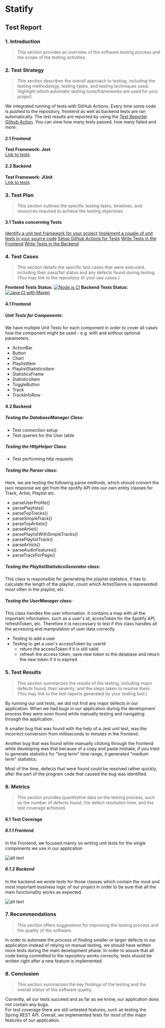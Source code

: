 # Statify
## Test Report

### 1. Introduction
> This section provides an overview of the software testing process and the scope of the testing activities.
> 
### 2. Test Strategy
> This section describes the overall approach to testing, including the testing methodology, testing types, and testing techniques used. Highlight which automatic testing tools/frameworks are used for your project.

We integrated running of tests with GitHub Actions. Every time some code is pushed to the repository, frontend as well as backend tests are ran automatically. The test results are reported by using the [Test Reporter Github Action](https://github.com/marketplace/actions/test-reporter). You can view how many tests passed, how many failed and more.  

#### 2.1 Frontend
**Test Framework: Jest**  
[Link to tests](https://github.com/SE-TINF22B6/Statify/blob/develop/web_app/src/App.test.js)

#### 2.2 Backend
**Test Framework: JUnit**  
[Link to tests](https://github.com/SE-TINF22B6/Statify/tree/develop/backend_service/src/test/java/fm/statify/backend_service)

### 3. Test Plan
> This section outlines the specific testing tasks, timelines, and resources required to achieve the testing objectives.

#### 3.1 Tasks concerning Tests
[Identify a unit test framework for your project](https://github.com/SE-TINF22B6/Statify/issues/35)
[Implement a couple of unit tests in your source code](https://github.com/SE-TINF22B6/Statify/issues/36)
[Setup Github Actions for Tests](https://github.com/SE-TINF22B6/Statify/issues/88)
[Write Tests in the Frontend](https://github.com/SE-TINF22B6/Statify/issues/70)
[Write Tests in the Backend](https://github.com/SE-TINF22B6/Statify/issues/99)


### 4. Test Cases
> This section details the specific test cases that were executed, including their pass/fail status and any defects found during testing. (You may link to the repository of your use cases.)   

**Frontend Tests Status:** [![Node.js CI](https://github.com/SE-TINF22B6/Statify/actions/workflows/node.js.yml/badge.svg?branch=develop)](https://github.com/SE-TINF22B6/Statify/actions/workflows/node.js.yml)
**Backend Tests Status:** [![Java CI with Maven](https://github.com/SE-TINF22B6/Statify/actions/workflows/maven.yml/badge.svg?branch=develop)](https://github.com/SE-TINF22B6/Statify/actions/workflows/maven.yml)

#### 4.1 Frontend
##### Unit Tests for Components:
We have multiple Unit Tests for each component in order to cover all cases how the component might be used - e.g. with and without optional parameters.
- ActionBar
- Button
- Chart
- PlaylistItem
- PlaylistStatisticsItem
- StatisticsFrame
- StatisticsItem
- ToggleButton
- Track
- TrackInfoRow

#### 4.2 Backend
##### Testing the DatabaseManager Class:
- Test connection setup
- Test queries for the User table

##### Testing the HttpHelper Class:
- Test performing http requests

##### Testing the Parser class:
Here, we are testing the following parse methods, which should convert the json response we get from the spotify API into our own entity classes for Track, Artist, Playlist etc.

- parseUserProfile()
- parsePlaylists()
- parseTopTracks()
- parseSimpleTrack()
- parseTopArtists()
- parseArtist()
- parsePlaylistWithSimpleTracks()
- parsePlaylistTrack()
- parseArtists()
- parseAudioFeatures()
- parseTrackForPage()

##### Testing the PlaylistStatisticsGenerator class:
This class is responsible for generating the playlist statistics. It has to calculate the length of the playlist, count which Artist/Genre is represented most often in the playlist, etc.

##### Testing the UserManager class:
This class handles the user information. It contains a map with all the important information, such as a user's id, accesToken for the Spotify API, refreshToken, etc. Therefore it is neccessary to test if this class handles all the accessing and manipulation of user data correctly.

- Testing to add a user
- Testing to get a user's accessToken by userId
    - return the accessToken if it is still valid
    - refresh the access token, save new token to the database and return the new token if it is expired

### 5. Test Results 
> This section summarizes the results of the testing, including major defects found, their severity, and the steps taken to resolve them. (You may link to the test reports generated by your testing tool.)

By running our unit tests, we did not find any major defects in our application. When we had bugs in our application during the development process they were soon found while manually testing and navigating through the application.

A smaller bug that was found with the help of a Jest unit test, was the incorrect conversion from milliseconds to minutes in the frontend.

Another bug that was found while manually clicking through the frontend while developing was that because of a copy and paste mistake, if you tried to generate statistics for "long term" time range, it generated "medium term" statistics.

Most of the time, defects that were found could be resolved rather quickly, after the part of the program code that caused the bug was identified.

### 6. Metrics
> This section provides quantitative data on the testing process, such as the number of defects found, the defect resolution time, and the test coverage achieved.

#### 6.1 Test Coverage

##### 6.1.1 Frontend
In the Frontend, we focused mainly on writing unit tests for the single components we use in our application       

![alt text](frontend_test_coverage.png)

##### 6.1.2 Backend
In the backend we wrote tests for those classes which contain the most and most important business logic of our project in order to be sure that all the main functionality works as expected.

![alt text](backend_test_coverage.png)

### 7. Recommendations
> This section offers suggestions for improving the testing process and the quality of the software.

In order to automate the process of finding smaller or larger defects in our application instead of relying on manual testing, we should have written more tests during the main development phase. 
In order to assure that all code being committed to the repository works correctly, tests should be written right after a new feature is implemented.

### 8. Conclusion
> This section summarizes the key findings of the testing and the overall status of the software quality.

Currently, all our tests succeed and as far as we know, our application does not contain any bugs.  
For test coverage there are still untested features, such as testing the Spring REST API. Overall, we implemented tests for most of the major features of our application.

